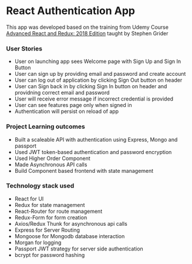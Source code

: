# React Authentication App

This app was developed based on the training from Udemy Course [Advanced React and Redux: 2018 Edition](https://www.udemy.com/react-redux-tutorial/) taught by Stephen Grider

### User Stories

* User on launching app sees Welcome page with Sign Up and Sign In Button
* User can sign up by providing email and password and create account
* User can log out of application by clicking Sign Out button on header
* User can Sign back in by clicking Sign In button on header and providning correct email and password
* User will receive error message if incorrect credential is provided
* User can see features page only when signed in
* Authentication will persist on reload of app

### Project Learning outcomes

* Built a scaleable API with authentication using Express, Mongo and passport
* Used JWT token-based authentication and password encryption
* Used Higher Order Component
* Made Asynchronous API calls 
* Build Component based frontend with state management

### Technology stack used

* React for UI 
* Redux for state management
* React-Router for route management
* Redux-Form for form creation
* Axios/Redux Thunk for asynchronous api calls
* Express for Server Routing
*  Mongoose for Mongodb database interaction
* Morgan for logging
* Passport JWT strategy for server side authentication
* bcrypt for password hashing